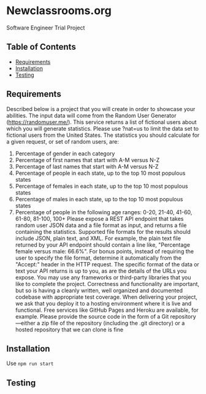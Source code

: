# Newclassrooms.org

Software Engineer Trial Project

## Table of Contents

- [Requirements](#requirements)
- [Installation](#installation)
- [Testing](#testing)

## Requirements

Described below is a project that you will create in order to showcase your abilities. The input data will come from the Random User Generator (https://randomuser.me/). This service returns a list of fictional users about which you will generate statistics. Please use ?nat=us to limit the data set to fictional users from the United States. The statistics you should calculate for a given request, or set of random users, are:
1. Percentage of gender in each category
2. Percentage of first names that start with A-M versus N-Z
3. Percentage of last names that start with A-M versus N-Z
4. Percentage of people in each state, up to the top 10 most populous states
5. Percentage of females in each state, up to the top 10 most populous states
6. Percentage of males in each state, up to the top 10 most populous states
7. Percentage of people in the following age ranges: 0-20, 21-40, 41-60, 61-80, 81-100, 100+
Please expose a REST API endpoint that takes random user JSON data and a file format as input, and returns a file containing the statistics. Supported file formats for the results should include JSON, plain text, and XML. For example, the plain text file returned by your API endpoint should contain a line like, "Percentage female versus male: 66.6%". For bonus points, instead of requiring the user to specify the file format, determine it automatically from the "Accept:" header in the HTTP request.
The specific format of the data or text your API returns is up to you, as are the details of the URLs you expose. You may use any frameworks or third-party libraries that you like to complete the project. Correctness and functionality are important, but so is having a cleanly written, well organized and documented codebase with appropriate test coverage.
When delivering your project, we ask that you deploy it to a hosting environment where it is live and functional. Free services like GitHub Pages and Heroku are available, for example. Please provide the source code in the form of a Git repository—either a zip file of the repository (including the .git directory) or a hosted repository that we can clone is fine

## Installation

Use `npm run start`

## Testing

